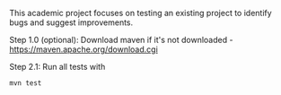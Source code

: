 This academic project focuses on testing an existing project to identify bugs and suggest improvements.


Step 1.0 (optional): Download maven if it's not downloaded - https://maven.apache.org/download.cgi

Step 2.1: Run all tests with

```shell
mvn test
```